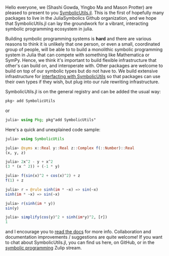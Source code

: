 
Hello everyone, we (Shashi Gowda, Yingbo Ma and Mason Protter) are pleased to present to you [SymbolicUtils.jl](https://github.com/JuliaSymbolics/SymbolicUtils.jl). This is the first of hopefully many packages to live in the JuliaSymbolics Github organization, and we hope that SymbolicUtils.jl can lay the groundwork for a vibrant, interacting symbolic programming ecosystem in julia.

 Building symbolic programming systems is **hard** and there are various reasons to think it is unlikely that one person, or even a small, coordinated group of people, will be able to to build a monolithic symbolic programming system in Julia that can compete with something like Mathematica or SymPy. Hence, we think it's important to build flexible infrastructure that other's can build on, and interoperate with. Other packages are welcome to build on top of our symbolic types but do not have to. We build extensive infrastructure for [interfacting with SymbolicUtils](https://juliasymbolics.github.io/SymbolicUtils.jl/interface/) so that packages can use their own types if they wish, but plug into our rule rewriting infrastructure.

SymbolicUtils.jl is on the general registry and can be added the usual way:
```julia
pkg> add SymbolicUtils
```
or
```julia
julia> using Pkg; pkg"add SymbolicUtils"
```

Here's a quick and unexplained code sample:
```julia
julia> using SymbolicUtils

julia> @syms x::Real y::Real z::Complex f(::Number)::Real
(x, y, z)

julia> 2x^2 - y + x^2
(3 * (x ^ 2)) + (-1 * y)

julia> f(sin(x)^2 + cos(x)^2) + z
f(1) + z

julia> r = @rule sinh(im * ~x) => sin(~x)
sinh(im * ~x) => sin(~x)

julia> r(sinh(im * y))
sin(y)

julia> simplify(cos(y)^2 + sinh(im*y)^2, [r])
1
```

and I encourage you to [read the docs](https://juliasymbolics.github.io/SymbolicUtils.jl/) for more info. Collaboration and documentation improvements / suggestions are quite welcome! If you want to chat about SymbolicUtils.jl, you can find us here, on GitHub, or in the [symbolic programming](https://julialang.zulipchat.com/#narrow/stream/236639-symbolic-programming) Zulip stream.
